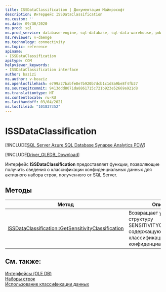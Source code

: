```yaml
---
title: ISSDataClassification | Документация Майкрософт
description: Интерфейс ISSDataClassification
ms.custom: ''
ms.date: 09/30/2020
ms.prod: sql
ms.prod_service: database-engine, sql-database, sql-data-warehouse, pdw
ms.reviewer: v-daenge
ms.technology: connectivity
ms.topic: reference
apiname:
- ISSDataClassification
apitype: COM
helpviewer_keywords:
- ISSDataClassification interface
author: bazizi
ms.author: v-beaziz
ms.openlocfilehash: e799a27babfe8e7b920b7dcb1c1d8a9be8f4fb27
ms.sourcegitcommit: 9413ddd8071da8861715c721b923e52669a921d8
ms.translationtype: HT
ms.contentlocale: ru-RU
ms.lasthandoff: 03/04/2021
ms.locfileid: "101837352"
---
```

# <a name="issdataclassification"></a>ISSDataClassification
[!INCLUDE[SQL Server Azure SQL Database Synapse Analytics PDW](../../../includes/applies-to-version/sql-asdb-asa.md)]

[!INCLUDE[Driver_OLEDB_Download](../../../includes/driver_oledb_download.md)]

  Интерфейс **ISSDataClassification** предоставляет функции, позволяющие получить сведения о классификации конфиденциальных данных для активного набора строк, полученного от SQL Server.
  

## <a name="methods"></a>Методы

|Метод|Описание|  
|------------|-----------------|  
|[ISSDataClassification::GetSensitivityClassification](../../oledb/ole-db-interfaces/issdataclassification-getsensitivityclassification-ole-db.md)|Возвращает указатель на структуру SENSITIVITYCLASSIFICATION, содержащую сведения о классификации конфиденциальных данных.|  

## <a name="see-also"></a>См. также:  
 [Интерфейсы (OLE DB)](../../oledb/ole-db-interfaces/oledb-driver-for-sql-server-ole-db-interfaces.md)   
 [Наборы строк](../ole-db-rowsets/rowsets.md)   
 [Использование классификации данных](../features/using-data-classification.md)
